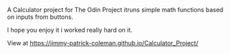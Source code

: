 A Calculator project for The Odin Project itruns simple math functions based on inputs from buttons.

I hope you enjoy it i worked really hard on it.

View at https://jimmy-patrick-coleman.github.io/Calculator_Project/
